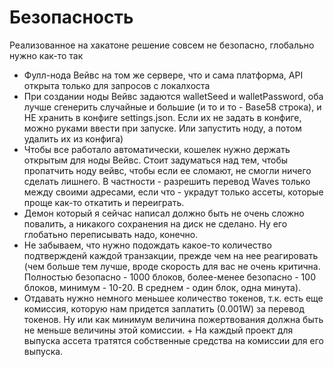 # Безопасность

Реализованное на хакатоне решение совсем не безопасно, глобально нужно как-то так
- Фулл-нода Вейвс на том же сервере, что и сама платформа, API открыта только для запросов с локалхоста
- При создании ноды Вейвс задаются walletSeed и walletPassword, оба лучше сгенерить случайные и большие (и то и то - Base58 строка), и НЕ хранить в конфиге settings.json. Если их не задать в конфиге, можно руками ввести при запуске. Или запустить ноду, а потом удалить их из конфига)
- Чтобы все работало автоматически, кошелек нужно держать открытым для ноды Вейвс. Стоит задуматься над тем, чтобы пропатчить ноду вейвс, чтобы если ее сломают, не смогли ничего сделать лишнего. В частности - разрешить перевод Waves только между своими адресами, если что - украдут только ассеты, которые проще как-то откатить и переиграть.
- Демон который я сейчас написал должно быть не очень сложно повалить, а никакого сохранения на диск не сделано. Ну его глобатьно переписывать надо, конечно.
- Не забываем, что нужно подождать какое-то количество подтвержденй каждой транзакции, прежде чем на нее реагировать (чем больше тем лучше, вроде скорость для вас не очень критична. Полностью безопасно - 1000 блоков, более-менее безопасно - 100 блоков, минимум - 10-20. В среднем - один блок, одна минута).
- Отдавать нужно немного меньшее количество токенов, т.к. есть еще комиссия, которую нам придется заплатить (0.001W) за перевод токенов. Ну или как минимум величина пожертвования должна быть не меньше величины этой комиссии. + На каждый проект для выпуска ассета тратятся собственные средства на комиссии для его выпуска. 



